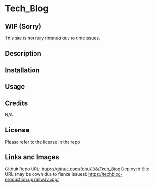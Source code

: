 # Tech_Blog

## WIP (Sorry)
This site is not fully finished due to time issues.

## Description



## Installation



## Usage



## Credits

N/A

## License

Please refer to the license in the repo

## Links and Images
Github Repo URL: https://github.com/fortu038/Tech_Blog
Deployed Site URL (may be down due to fiance issues): https://techblog-production.up.railway.app/
